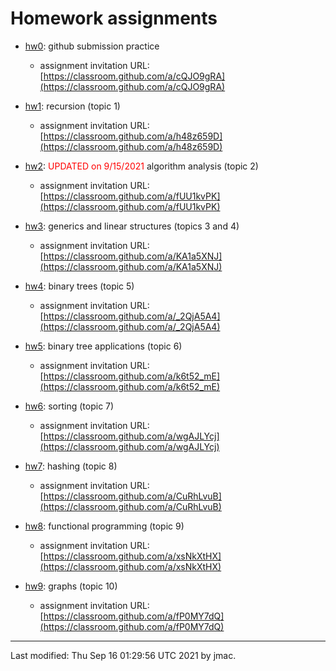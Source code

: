 # Homework assignments

* [hw0](hw0.docx): github submission practice
  - assignment invitation URL: [https://classroom.github.com/a/cQJO9gRA](https://classroom.github.com/a/cQJO9gRA)
* [hw1](hw1.docx): recursion (topic 1)
  - assignment invitation URL: [https://classroom.github.com/a/h48z659D](https://classroom.github.com/a/h48z659D)
* [hw2](hw2.docx): <font color="red">UPDATED on 9/15/2021</font>  algorithm analysis (topic 2)
  - assignment invitation URL: [https://classroom.github.com/a/fUU1kvPK](https://classroom.github.com/a/fUU1kvPK)
* [hw3](hw3.docx): generics and linear structures (topics 3 and 4)
  - assignment invitation URL: [https://classroom.github.com/a/KA1a5XNJ](https://classroom.github.com/a/KA1a5XNJ)

* [hw4](hw4.docx): binary trees (topic 5)
  - assignment invitation URL: [https://classroom.github.com/a/_2QjA5A4](https://classroom.github.com/a/_2QjA5A4)

* [hw5](hw5.docx): binary tree applications (topic 6)
  - assignment invitation URL: [https://classroom.github.com/a/k6t52_mE](https://classroom.github.com/a/k6t52_mE)

* [hw6](hw6.docx): sorting (topic 7)
  - assignment invitation URL: [https://classroom.github.com/a/wgAJLYcj](https://classroom.github.com/a/wgAJLYcj)

* [hw7](hw7.docx): hashing (topic 8)
  - assignment invitation URL: [https://classroom.github.com/a/CuRhLvuB](https://classroom.github.com/a/CuRhLvuB)

* [hw8](hw8.docx): functional programming (topic 9)
  - assignment invitation URL: [https://classroom.github.com/a/xsNkXtHX](https://classroom.github.com/a/xsNkXtHX)

* [hw9](hw9.docx): graphs (topic 10)
  - assignment invitation URL: [https://classroom.github.com/a/fP0MY7dQ](https://classroom.github.com/a/fP0MY7dQ)


----
Last modified: Thu Sep 16 01:29:56 UTC 2021 by jmac.
